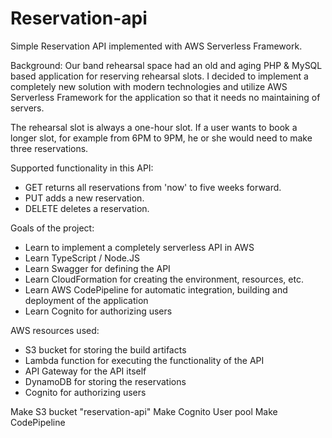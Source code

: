# Reservation-api

Simple Reservation API implemented with AWS Serverless Framework.

Background: Our band rehearsal space had an old and aging PHP & MySQL based application for reserving rehearsal slots. I decided to implement a completely new solution with modern technologies and utilize AWS Serverless Framework for the application so that it needs no maintaining of servers.

The rehearsal slot is always a one-hour slot. If a user wants to book a longer slot, for example from 6PM to 9PM, he or she would need to make three reservations.

Supported functionality in this API:
- GET returns all reservations from 'now' to five weeks forward.
- PUT adds a new reservation.
- DELETE deletes a reservation.

Goals of the project:
- Learn to implement a completely serverless API in AWS
- Learn TypeScript / Node.JS
- Learn Swagger for defining the API
- Learn CloudFormation for creating the environment, resources, etc.
- Learn AWS CodePipeline for automatic integration, building and deployment of the application
- Learn Cognito for authorizing users

AWS resources used:
- S3 bucket for storing the build artifacts
- Lambda function for executing the functionality of the API
- API Gateway for the API itself
- DynamoDB for storing the reservations
- Cognito for authorizing users

Make S3 bucket "reservation-api"
Make Cognito User pool
Make CodePipeline
